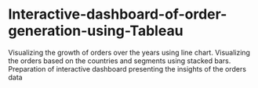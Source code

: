 # Interactive-dashboard-of-order-generation-using-Tableau

Visualizing the growth of orders over the years using line chart.
Visualizing the orders based on the countries and segments using stacked bars.
Preparation of interactive dashboard presenting the insights of the orders data
